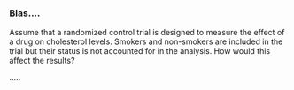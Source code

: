### Bias....
Assume that a randomized control trial is designed to measure the effect of a drug on cholesterol levels. Smokers and non-smokers are included in the trial but their status is not accounted for in the analysis. How would this affect the results?

.....